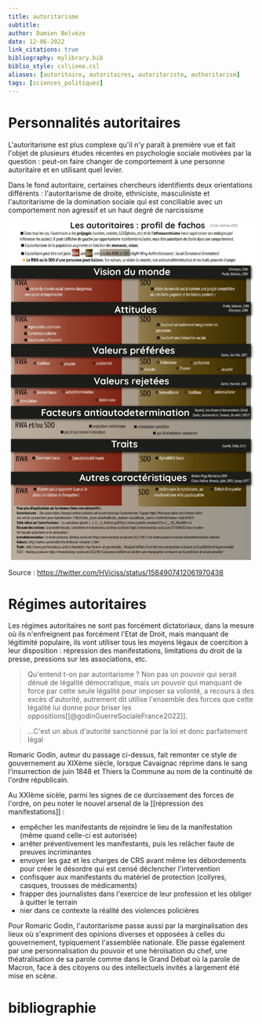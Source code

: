 ```yaml
---
title: autoritarisme
subtitle:
author: Damien Belvèze
date: 12-06-2022
link_citations: true
bibliography: mylibrary.bib
biblio_style: csl\ieee.csl
aliases: [autoritaire, autoritaires, autoritariste, authoritarism]
tags: [sciences_politiques]
---
```


# Personnalités autoritaires

L'autoritarisme est plus complexe qu'il n'y paraît à première vue et fait l'objet de plusieurs études récentes en psychologie sociale motivées par la question : peut-on faire changer de comportement à une personne autoritaire et en utilisant quel levier.

Dans le fond autoritaire, certaines chercheurs identifients deux orientations différents : l'autoritarisme de droite, ethniciste, masculiniste et l'autoritarisme de la domination sociale qui est conciliable avec un comportement non agressif et un haut degré de narcissisme

![](images/autoritarisme.jpg)

Source : https://twitter.com/HViciss/status/1584907412061970438

# Régimes autoritaires

Les régimes autoritaires ne sont pas forcément dictatoriaux, dans la mesure où ils n'enfreignent pas forcément l'Etat de Droit, mais manquant de légitimité populaire, ils vont utiliser tous les moyens légaux de coercition à leur disposition : répression des manifestations, limitations du droit de la presse, pressions sur les associations, etc.

> Qu'entend t-on par autoritarisme ? Non pas un pouvoir qui serait dénué de légalité démocratique, mais un pouvoir qui manquant de force par cette seule légalité pour imposer sa volonté, a recours à des excès d'autorité, autrement dit utilise l'ensemble des forces que cette légalité lui donne pour briser les oppositions[[@godinGuerreSocialeFrance2022]].

> ...C'est un abus d'autorité sanctionné par la loi et donc parfaitement légal

Romaric Godin, auteur du passage ci-dessus, fait remonter ce style de gouvernement au XIXème siècle, lorsque Cavaignac réprime dans le sang l'insurrection de juin 1848 et Thiers la Commune au nom de la continuité de l'ordre républicain.

Au XXIème sicèle, parmi les signes de ce durcissement des forces de l'ordre, on peu noter le nouvel arsenal de la [[répression des manifestations]] :

- empêcher les manifestants de rejoindre le lieu de la manifestation (même quand celle-ci est autorisée)
- arrêter préventivement les manifestants, puis les relâcher faute de preuves incriminantes
- envoyer les gaz et les charges de CRS avant  même les débordements pour créer le désordre qui est censé déclencher l'intervention
- confisquer aux manifestants du matériel de protection (collyres, casques, trousses de médicaments)
- frapper des journalistes dans l'exercice de leur profession et les obliger à quitter le terrain
- nier dans ce contexte la réalité des violences policières

Pour Romaric Godin, l'autoritarisme passe aussi par la marginalisation des lieux où s'expriment des opinions diverses et opposées à celles du gouvernement, typiquement l'assemblée nationale. 
Elle passe également par une personnalisation du pouvoir et une héroïsation du chef, une théatralisation de sa parole comme dans le Grand Débat où la parole de Macron, face à des citoyens ou des intellectuels invités a largement été mise en scène.

# bibliographie


